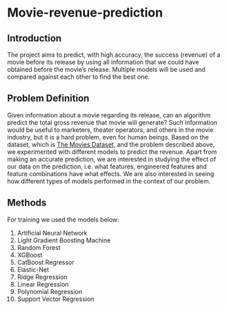 # Movie-revenue-prediction

## Introduction
The project aims to predict, with high accuracy, the success (revenue) of a movie before its release by using all information that we could have obtained before the movie’s release. Multiple models will be used and compared against each other to find the best one.

## Problem Definition
Given information about a movie regarding its release, can an algorithm predict the total gross revenue that movie will generate? Such information would be useful to marketers, theater operators, and others in the movie industry, but it is a hard problem, even for human beings. Based on the dataset, which is [The Movies Dataset](https://www.kaggle.com/c/tmdb-box-office-prediction/data), and the problem described above, we experimented with different models to predict the revenue. Apart from making an accurate prediction, we are interested in studying the effect of our data on the prediction, i.e. what features, engineered features and feature combinations have what effects. We are also interested in seeing how different types of models performed in the context of our problem.

## Methods
For training we used the models below:

  1. Artificial Neural Network
  2. Light Gradient Boosting Machine	
  3. Random Forest	
  4. XGBoost	
  5. CatBoost Regressor	
  6. Elastic-Net	
  7. Ridge Regression	
  8. Linear Regression	
  9. Polynomial Regression	
  10. Support Vector Regression	
